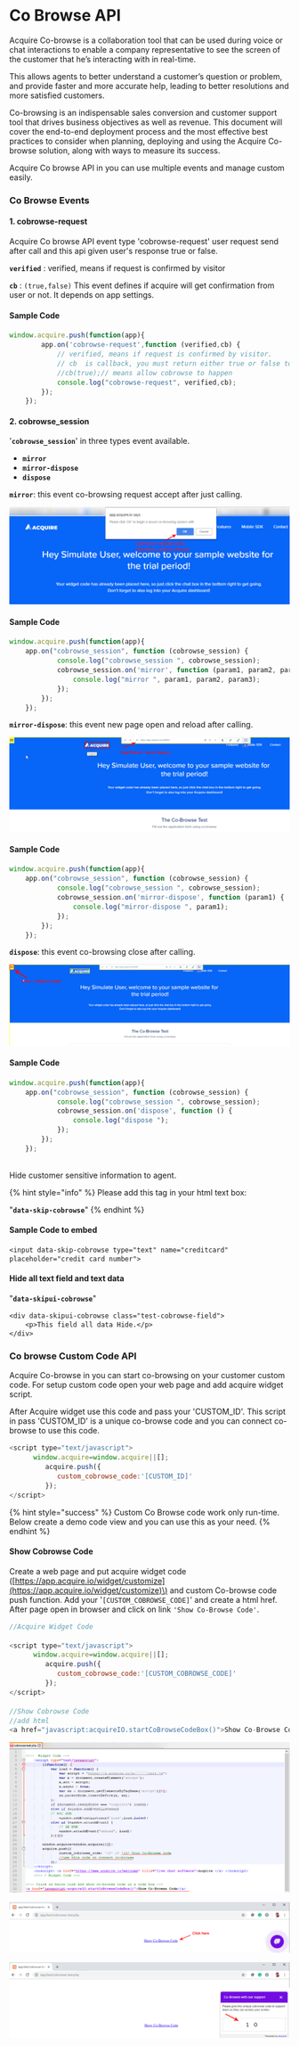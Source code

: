 # Co Browse API

Acquire Co-browse is a collaboration tool that can be used during voice or chat interactions to enable a company representative to see the screen of the customer that he’s interacting with in real-time.

This allows agents to better understand a customer’s question or problem, and provide faster and more accurate help, leading to better resolutions and more satisfied customers.

Co-browsing is an indispensable sales conversion and customer support tool that drives business objectives as well as revenue. This document will cover the end-to-end deployment process and the most effective best practices to consider when planning, deploying and using the Acquire Co-browse solution, along with ways to measure its success.

Acquire Co browse API in you can use multiple events and manage custom easily.

### Co Browse Events

####  1. cobrowse-request

Acquire Co browse API event type 'cobrowse-request' user request send after call and this api given user's response true or false.

**`verified`** : verified, means if request is confirmed by visitor

**`cb`** : `(true,false)` This event defines if acquire will get confirmation from user or not. It depends on app settings.

####  **Sample Code**

```javascript
window.acquire.push(function(app){
        app.on('cobrowse-request',function (verified,cb) {
            // verified, means if request is confirmed by visitor.
            // cb  is callback, you must return either true or false to allow cobrowser
            //cb(true);// means allow cobrowse to happen
            console.log("cobrowse-request", verified,cb);
        });
    });
```

#### **2. cobrowse\_session**

'**`cobrowse_session`**' in three types event available.

* **`mirror`**
* **`mirror-dispose`**
* **`dispose`**

**`mirror`**: this event co-browsing request accept after just calling.

![Cobrowse request and mirror event](../../.gitbook/assets/mirror-event-1.png)

####  **Sample Code**

```javascript
window.acquire.push(function(app){
    app.on("cobrowse_session", function (cobrowse_session) {
            console.log("cobrowse_session ", cobrowse_session);
            cobrowse_session.on('mirror', function (param1, param2, param3) {
                console.log("mirror ", param1, param2, param3);
            });
        });
    });
```

 **`mirror-dispose`**: this event new page open and reload after calling.

![Mirror dispose event](../../.gitbook/assets/mirror-despose-event-1.png)

####  **Sample Code**

```javascript
window.acquire.push(function(app){
    app.on("cobrowse_session", function (cobrowse_session) {
            console.log("cobrowse_session ", cobrowse_session);
            cobrowse_session.on('mirror-dispose', function (param1) {
                console.log("mirror-dispose ", param1);
            });
        });
    });

```

 **`dispose`**: this event co-browsing close after calling.

![Dispose event](../../.gitbook/assets/despose-event-1.png)

####  **Sample Code**

```javascript
window.acquire.push(function(app){
    app.on("cobrowse_session", function (cobrowse_session) {
            console.log("cobrowse_session ", cobrowse_session);
            cobrowse_session.on('dispose', function () {
                console.log("dispose ");
            });
        });
    });
    
```

 Hide customer sensitive information to agent.

{% hint style="info" %}
 Please add this tag in your html text box:

 "**`data-skip-cobrowse`**"
{% endhint %}

####  **Sample Code to embed**

```markup
<input data-skip-cobrowse type="text" name="creditcard" placeholder="credit card number"> 
```

####  **Hide all text field and text data**

 "**`data-skipui-cobrowse`**"

```markup
<div data-skipui-cobrowse class="test-cobrowse-field">
	<p>This field all data Hide.</p>
</div>
```



### Co browse Custom Code API

Acquire Co-browse in you can start co-browsing on your customer custom code. For setup custom code open your web page and add acquire widget script.

After Acquire widget use this code and pass your 'CUSTOM\_ID'. This script in pass 'CUSTOM\_ID' is a unique co-browse code and you can connect co-browse to use this code.

```javascript
<script type="text/javascript">
      window.acquire=window.acquire||[];
         acquire.push({
            custom_cobrowse_code:'[CUSTOM_ID]'
         });
</script>
```

{% hint style="success" %}
Custom Co Browse code work only run-time. Below  create a demo code view and  you can use this as your need.
{% endhint %}

#### Show Cobrowse Code

Create a web page and put acquire widget code \([https://app.acquire.io/widget/customize](https://app.acquire.io/widget/customize)\) and custom Co-browse code push function. Add your '`[CUSTOM_COBROWSE_CODE]`' and create a html href. After page open in browser and click on link `'Show Co-Browse Code'`.

```javascript
//Acquire Widget Code

<script type="text/javascript">
      window.acquire=window.acquire||[];
         acquire.push({
            custom_cobrowse_code:'[CUSTOM_COBROWSE_CODE]'
         });
</script>

//Show Cobrowse Code
//add html
<a href="javascript:acquireIO.startCoBrowseCodeBox()">Show Co-Browse Code</a>

```

![](../../.gitbook/assets/code-page-1.png)



![](../../.gitbook/assets/custom-cobrowse-code-1.png)



![](../../.gitbook/assets/show-cobrowse-code-1.png)







